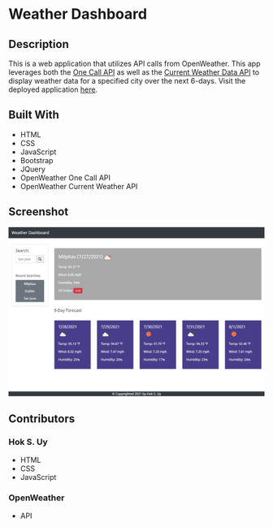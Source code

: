 # Weather Dashboard
## Description
This is a web application that utilizes API calls from OpenWeather. This app leverages both the [One Call API](https://openweathermap.org/api/one-call-api) as well as the [Current Weather Data API](https://openweathermap.org/current) to display weather data for a specified city over the next 6-days. Visit the deployed application [here](https://hsengu.github.io/weather-dashboard).

## Built With
- HTML
- CSS
- JavaScript
- Bootstrap
- JQuery
- OpenWeather One Call API
- OpenWeather Current Weather API

## Screenshot
![Screenshot](./assets/Screenshots/001.jpg)
## Contributors
### Hok S. Uy
- HTML
- CSS
- JavaScript

### OpenWeather
- API